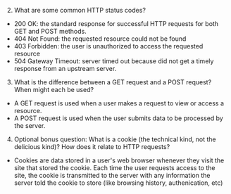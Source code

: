 2. What are some common HTTP status codes?
- 200 OK: the standard response for successful HTTP requests for both GET and POST methods.
- 404 Not Found: the requested resource could not be found
- 403 Forbidden: the user is unauthorized to access the requested resource
- 504 Gateway Timeout: server timed out because did not get a timely response from an upstream server.

3. What is the difference between a GET request and a POST request? When might each be used?
- A GET request is used when a user makes a request to view or access a resource. 
- A POST request is used when the user submits data to be processed by the server.

4. Optional bonus question: What is a cookie (the technical kind, not the delicious kind)? How does it relate to HTTP requests?
- Cookies are data stored in a user's web browser whenever they visit the site that stored the cookie. Each time the user requests access to the site, the cookie is transmitted to the server with any information the server told the cookie to store (like browsing history, authenication, etc)